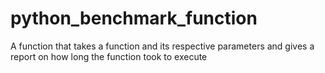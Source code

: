 # python_benchmark_function
A function that takes a function and its respective parameters and gives a report on how long the function took to execute
